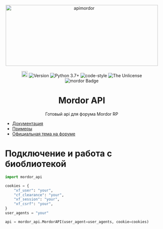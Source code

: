 <p align="center">
  <a href="http://hinazuki.ru/mordor/docs/"><img alt="apimordor" src="http://f0734753.xsph.ru/ratmir/mordor/docs/logo1.png" width="500" height="200" /></a>
  <br><br>
  <a href="http://hinazuki.ru/mordor/docs/"><img height="20" alt="apimordor documentation" src="https://img.shields.io/badge/docs-ratmir.fun-%20"></a>
  <img alt="Version" src="https://img.shields.io/badge/version-beta-blue" />
  <img alt="Python 3.7+" src="https://img.shields.io/badge/Python-3.7+-%23FFD242" />
  <img alt="code-style" src="https://img.shields.io/badge/code--style-black-%23000000" />
  <img alt="The Unlicense" src="https://img.shields.io/badge/license-The%20Unlicense-blue" />
  <img alt="mordor Badge" src="https://img.shields.io/badge/samp-Mordor%20RP-%20?color=%23fc2323">
</p>

<h1 align="center">  Mordor API </h1>
<p align="center">Готовый api для форума Mordor RP</p>

* [Документация](http://f0734753.xsph.ru/ratmir/mordor/docs/)
* [Примеры](./examples)
* [Официальная тема на форуме](https://forum.mordor-rp.com/index.php?threads/568385/)

# Подключение и работа с биоблиотекой
```python
import mordor_api

cookies = {
    "xf_user": "your",
    "cf_clearance": "your",
    "xf_session": "your",
    "xf_csrf": "your",
}
user_agents = "your"

api = mordor_api.MordorAPI(user_agent=user_agents, cookie=cookies)
```
